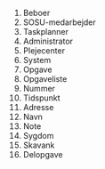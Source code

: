 01. Beboer
0. SOSU-medarbejder
0. Taskplanner
0. Administrator
0. Plejecenter
0. System
0. Opgave
0. Opgaveliste
0. Nummer
0. Tidspunkt
0. Adresse
0. Navn
0. Note
0. Sygdom
0. Skavank
0. Delopgave